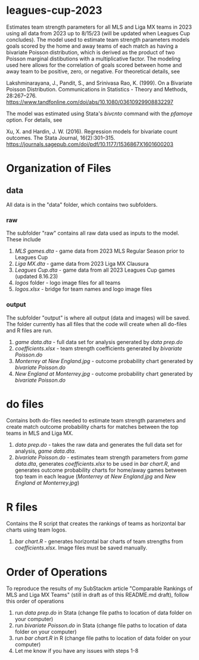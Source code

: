 # leagues-cup-2023
Estimates team strength parameters for all MLS and Liga MX teams in 2023 using all data from 2023 up to 8/15/23 (will be updated when Leagues Cup concludes). The model used to estimate team strength parameters models goals scored by the home and away teams of each match as having a bivariate Poisson distribution, which is derived as the product of two Poisson marginal distibutions with a multiplicative factor. The modeling used here allows for the correlation of goals scored between home and away team to be positive, zero, or negative. For theoretical details, see 

Lakshminarayana, J., Pandit, S., and Srinivasa Rao, K. (1999). On a Bivariate Poisson Distribution. Communications in Statistics - Theory and Methods, 28:267–276.
https://www.tandfonline.com/doi/abs/10.1080/03610929908832297

The model was estimated using Stata's _bivcnto_ command with the _pfamoye_ option. For details, see

Xu, X. and Hardin, J. W. (2016). Regression models for bivariate count outcomes. The Stata Journal, 16(2):301–315.
https://journals.sagepub.com/doi/pdf/10.1177/1536867X1601600203

# Organization of Files

## data

All data is in the "data" folder, which contains two subfolders.

### raw

The subfolder "raw" contains all raw data used as inputs to the model. These include

1. _MLS games.dta_ - game data from 2023 MLS Regular Season prior to Leagues Cup
2. _Liga MX.dta_ - game data from 2023 Liga MX Clausura 
3. _Leagues Cup.dta_ - game data from all 2023 Leagues Cup games (updated 8.16.23)
4. _logos_ folder - logo image files for all teams
5. _logos.xlsx_ - bridge for team names and logo image files

### output

The subfolder "output" is where all output (data and images) will be saved. The folder currently has all files that the code will create when all do-files and R files are run. 

1. _game data.dta_ - full data set for analysis generated by _data prep.do_
2. _coefficients.xlsx_ - team strength coefficients generated by _bivariate Poisson.do_
3. _Monterrey at New England.jpg_ - outcome probability chart generated by _bivariate Poisson.do_
4. _New England at Monterrey.jpg_ - outcome probability chart generated by _bivariate Poisson.do_

# do files

Contains both do-files needed to estimate team strength parameters and create match outcome probability charts for matches between the top teams in MLS and Liga MX.  

1. _data prep.do_ - takes the raw data and generates the full data set for analysis, _game data.dta_.
2. _bivariate Poisson.do_ - estimates team strength parameters from _game data.dta_, generates _coefficients.xlsx_ to be used in _bar chart.R_, and generates outcome probability charts for home/away games between top team in each league (_Monterrey at New England.jpg_ and _New England at Monterrey.jpg_)

# R files

Contains the R script that creates the rankings of teams as horizontal bar charts using team logos.

1. _bar chart.R_ - generates horizontal bar charts of team strengths from _coefficients.xlsx_. Image files must be saved manually.

# Order of Operations
To reproduce the results of my SubStackm article "Comparable Rankings of MLS and Liga MX Teams" (still in draft as of this README.md draft), follow this order of operations
   
1. run _data prep.do_ in Stata (change file paths to location of data folder on your computer)
2. run _bivariate Poisson.do_ in Stata (change file paths to location of data folder on your computer)
3. run _bar chart.R_ in R (change file paths to location of data folder on your computer)
4. Let me know if you have any issues with steps 1-8
